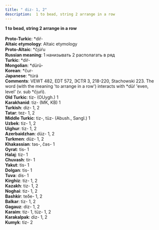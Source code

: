 ```yaml
---
title: " diz- 1, 2"
description:  1 to bead, string 2 arrange in a row
---
```

<strong> 1 to bead, string 2 arrange in a row</strong><br><br>
<strong>Proto-Turkic</strong>:  *diŕ-<br>
<strong>Altaic etymology</strong>:  Altaic etymology<br>
<strong> Proto-Altaic</strong>:  *či̯úŕu<br>
<strong>Russian meaning</strong>:  1 нанизывать 2 располагать в ряд<br>
<strong>Turkic</strong>:  *diŕ-<br>
<strong>Mongolian</strong>:  *dürü-<br>
<strong>Korean</strong>:  *čur-<br>
<strong>Japanese</strong>:  *túrá<br>
<strong>Comments</strong>:  VEWT 482, EDT 572, ЭСТЯ 3, 218-220, Stachowski 223. The word (with the meaning 'to arrange in a row') interacts with *düŕ 'even, level' (v. sub *či̯uŕi).<br>
<strong>Old Turkic</strong>:  tiz- (OUygh.) 1<br>
<strong>Karakhanid</strong>:  tiz- (MK, KB) 1<br>
<strong>Turkish</strong>:  diz- 1, 2<br>
<strong>Tatar</strong>:  tez- 1, 2<br>
<strong>Middle Turkic</strong>:  tiz-, tüz- (Abush., Sangl.) 1<br>
<strong>Uzbek</strong>:  tiz- 1, 2<br>
<strong>Uighur</strong>:  tiz- 1, 2<br>
<strong>Azerbaidzhan</strong>:  düz- 1, 2<br>
<strong>Turkmen</strong>:  düz- 1, 2<br>
<strong>Khakassian</strong>:  tǝs-, čǝs- 1<br>
<strong>Oyrat</strong>:  tis- 1<br>
<strong>Halaj</strong>:  tiz- 1<br>
<strong>Chuvash</strong>:  tir- 1<br>
<strong>Yakut</strong>:  tis- 1<br>
<strong>Dolgan</strong>:  tis- 1<br>
<strong>Tuva</strong>:  dis- 1<br>
<strong>Kirghiz</strong>:  tiz- 1, 2<br>
<strong>Kazakh</strong>:  tiz- 1, 2<br>
<strong>Noghai</strong>:  tiz- 1, 2<br>
<strong>Bashkir</strong>:  teδe- 1, 2<br>
<strong>Balkar</strong>:  tiz- 1, 2<br>
<strong>Gagauz</strong>:  diz- 1, 2<br>
<strong>Karaim</strong>:  tiz- 1, tüz- 1, 2<br>
<strong>Karakalpak</strong>:  diz- 1, 2<br>
<strong>Kumyk</strong>:  tiz- 2<br>


